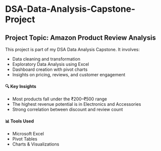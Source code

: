# DSA-Data-Analysis-Capstone-Project
## Project Topic: Amazon Product Review Analysis

This project is part of my DSA Data Analysis Capstone. It involves:

- Data cleaning and transformation
- Exploratory Data Analysis using Excel
- Dashboard creation with pivot charts
- Insights on pricing, reviews, and customer engagement

#### 🔍 Key Insights
- Most products fall under the ₹200–₹500 range
- The highest revenue potential is in Electronics and Accessories
- Strong correlation between discount and review count

#### 📊 Tools Used
- Microsoft Excel
- Pivot Tables
- Charts & Visualizations
